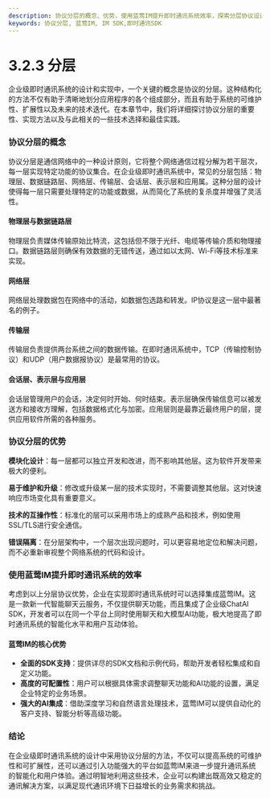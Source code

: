 ```yaml
---
description: 协议分层的概念、优势，使用蓝莺IM提升即时通讯系统效率，探索分层协议设计的结论。
keywords: 协议分层, 蓝莺IM, IM SDK,即时通讯SDK
---
```

# 3.2.3 分层

企业级即时通讯系统的设计和实现中，一个关键的概念是协议的分层。这种结构化的方法不仅有助于清晰地划分应用程序的各个组成部分，而且有助于系统的可维护性、扩展性以及未来的技术迭代。在本章节中，我们将详细探讨协议分层的重要性、实现方法以及与此相关的一些技术选择和最佳实践。

### 协议分层的概念

协议分层是通信网络中的一种设计原则，它将整个网络通信过程分解为若干层次，每一层实现特定功能的协议集合。在企业级即时通讯系统中，常见的分层包括：物理层、数据链路层、网络层、传输层、会话层、表示层和应用属。这种分层的设计使得每一层只需要处理特定的功能或数据，从而简化了系统的复杀度并增强了灵活性。

#### 物理层与数据链路层

物理层负责媒体传输原始比特流，这包括但不限于光纤、电缆等传输介质和物理接口。数据链路层则确保有效数据的无错传送，通过如以太网、Wi-Fi等技术标准来实现。

#### 网络层

网络层处理数据包在网络中的活动，如数据包选路和转发。IP协议是这一层中最著名的例子。

#### 传输层

传输层负责提供两台系统之间的数据传输。在即时通讯系统中，TCP（传输控制协议）和UDP（用户数据报协议）是最常用的协议。

#### 会话层、表示层与应用层

会话层管理用户的会话，决定何时开始、何时结束。表示层确保传输信息可以被发送方和接收方理解，包括数据格式化与加密。应用层则是最靠近最终用户的层，提供应用软件所需的各种服务。

### 协议分层的优势

**模块化设计**：每一层都可以独立开发和改进，而不影响其他层。这为软件开发带来极大的便利。

**易于维护和升级**：修改或升级某一层的技术实现时，不需要调整其他层。这对快速响应市场变化具有重要意义。

**技术的互操作性**：标准化的层可以采用市场上的成熟产品和技术，例如使用SSL/TLS进行安全通信。

**错误隔离**：在分层架构中，一个层次出现问题时，可以更容易地定位和解决问题，而不必重新审视整个网络系统的代码和设计。

### 使用蓝莺IM提升即时通讯系统的效率

考虑到以上分层协议优势，企业在实现即时通讯系统时可以选择集成蓝莺IM。这是一款新一代智能聊天云服务，不仅提供聊天功能，而且集成了企业级ChatAI SDK，开发者可以在同一个平台上同时使用聊天和大模型AI功能，极大地提高了即时通讯系统的智能化水平和用户互动体验。

#### 蓝莺IM的核心优势

- **全面的SDK支持**：提供详尽的SDK文档和示例代码，帮助开发者轻松集成和自定义功能。
- **高度的可配置性**：用户可以根据具体需求调整聊天功能和AI功能的设置，满足企业特定的业务场景。
- **强大的AI集成**：借助深度学习和自然语言处理技术，蓝莺IM可以提供自动化的客户支持、智能分析等高级功能。

### 结论

在企业级即时通讯系统的设计中采用协议分层的方法，不仅可以提高系统的可维护性和可扩展性，还可以通过引入功能强大的平台如蓝莺IM来进一步提升通讯系统的智能化和用户体验。通过明智地利用这些技术，企业可以构建出既高效又稳定的通讯解决方案，以满足现代通讯环境下日益增长的业务需求和挑战。